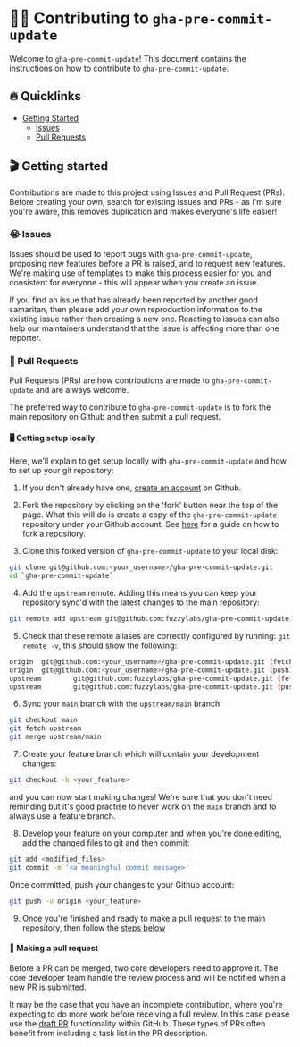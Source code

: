# 🧑‍💻 Contributing to `gha-pre-commit-update`

Welcome to `gha-pre-commit-update`! This document contains the instructions on how to contribute to `gha-pre-commit-update`.

## 🔥 Quicklinks

* [Getting Started](#🎬-getting-started)
  * [Issues](#😭-issues)
  * [Pull Requests](#🎫-pull-requests)

## 🎬 Getting started

Contributions are made to this project using Issues and Pull Request (PRs). Before creating your own, search for existing Issues and PRs - as I'm sure you're aware, this removes duplication and makes everyone's life easier!

### 😭 Issues

Issues should be used to report bugs with `gha-pre-commit-update`, proposing new features before a PR is raised, and to request new features. We're making use of templates to make this process easier for you and consistent for everyone - this will appear when you create an issue.

If you find an issue that has already been reported by another good samaritan, then please add your own reproduction information to the existing issue rather than creating a new one. Reacting to issues can also help our maintainers understand that the issue is affecting more than one reporter.

### 🎫 Pull Requests

Pull Requests (PRs) are how contributions are made to `gha-pre-commit-update` and are always welcome.

The preferred way to contribute to `gha-pre-commit-update` is to fork the main repository on Github and then submit a pull request.

#### 🖥️ Getting setup locally

Here, we'll explain to get setup locally with `gha-pre-commit-update` and how to set up your git repository:

1. If you don't already have one, [create an account](https://github.com/join) on Github.

2. Fork the repository by clicking on the 'fork' button near the top of the page. What this will do is create a copy of the `gha-pre-commit-update` repository under your Github account. See [here](https://help.github.com/articles/fork-a-repo/) for a guide on how to fork a repository.

3. Clone this forked version of `gha-pre-commit-update` to your local disk:

```bash
git clone git@github.com:<your_username>/gha-pre-commit-update.git
cd `gha-pre-commit-update`
```

4. Add the `upstream` remote. Adding this means you can keep your repository sync'd with the latest changes to the main repository:

```bash
git remote add upstream git@github.com:fuzzylabs/gha-pre-commit-update.git
```

5. Check that these remote aliases are correctly configured by running: `git remote -v`, this should show the following:

```bash
origin  git@github.com:<your_username>/gha-pre-commit-update.git (fetch)
origin  git@github.com:<your_username>/gha-pre-commit-update.git (push)
upstream        git@github.com:fuzzylabs/gha-pre-commit-update.git (fetch)
upstream        git@github.com:fuzzylabs/gha-pre-commit-update.git (push)
```

6. Sync your `main` branch with the `upstream/main` branch:

```bash
git checkout main
git fetch upstream
git merge upstream/main
```

7. Create your feature branch which will contain your development changes:

```bash
git checkout -b <your_feature>
```

and you can now start making changes! We're sure that you don't need reminding but it's good practise to never work on the `main` branch and to always use a feature branch.

8. Develop your feature on your computer and when you're done editing, add the changed files to git and then commit:

```bash
git add <modified_files>
git commit -m '<a meaningful commit message>'
```

Once committed, push your changes to your Github account:

```bash
git push -u origin <your_feature>
```

9. Once you're finished and ready to make a pull request to the main repository, then follow the [steps below](#🤔-making-a-pull-request)

#### 🤔 Making a pull request
Before a PR can be merged, two core developers need to approve it. The core developer team handle the review process and will be notified when a new PR is submitted.

It may be the case that you have an incomplete contribution, where you're expecting to do more work before receiving a full review. In this case please use the [draft PR](https://docs.github.com/en/pull-requests/collaborating-with-pull-requests/proposing-changes-to-your-work-with-pull-requests/about-pull-requests#draft-pull-requests) functionality within GitHub. These types of PRs often benefit from including a task list in the PR description.
